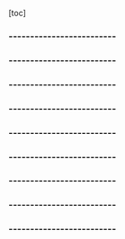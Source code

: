 [toc]

### -------------------------


### -------------------------


### -------------------------


### -------------------------


### -------------------------


### -------------------------


### -------------------------


### -------------------------


### -------------------------

